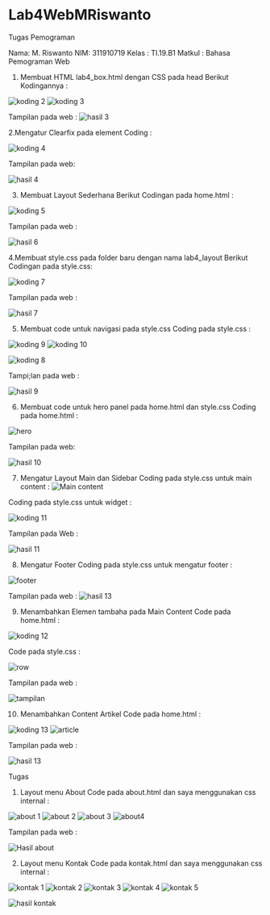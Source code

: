 # Lab4WebMRiswanto
Tugas Pemograman


Nama: M. Riswanto
NIM: 311910719
Kelas : TI.19.B1
Matkul : Bahasa Pemograman Web

1. Membuat HTML lab4_box.html dengan CSS pada head
Berikut Kodingannya :

![koding 2](https://user-images.githubusercontent.com/81561687/115165486-4c650100-a0d8-11eb-9c91-f3ae12d69b45.PNG)
![koding 3](https://user-images.githubusercontent.com/81561687/115165489-4e2ec480-a0d8-11eb-8b54-e435be858472.PNG)

Tampilan pada web :
![hasil 3](https://user-images.githubusercontent.com/81561687/115165434-19227200-a0d8-11eb-8382-8ff7395c4f5a.PNG)

2.Mengatur Clearfix pada element
Coding :

![koding 4](https://user-images.githubusercontent.com/81561687/115165492-4ff88800-a0d8-11eb-8d86-37cdceb2af25.PNG)

Tampilan pada web:

![hasil 4](https://user-images.githubusercontent.com/81561687/115165436-1a539f00-a0d8-11eb-95fd-c15617c727c8.PNG)

3. Membuat Layout Sederhana
Berikut Codingan pada home.html :

![koding 5](https://user-images.githubusercontent.com/81561687/115165495-51c24b80-a0d8-11eb-8701-4e221ff33802.PNG)

Tampilan pada web :

![hasil 6](https://user-images.githubusercontent.com/81561687/115165442-1d4e8f80-a0d8-11eb-9f4c-f5f6d2be23a7.PNG)

4.Membuat style.css pada folder baru dengan nama lab4_layout
Berikut Codingan pada style.css:


![koding 7](https://user-images.githubusercontent.com/81561687/115165501-5555d280-a0d8-11eb-92cd-e36d077a8fab.PNG)

Tampilan pada web :

![hasil 7](https://user-images.githubusercontent.com/81561687/115165445-1f185300-a0d8-11eb-8fca-725d83c4d7a8.PNG)

5. Membuat code untuk navigasi pada style.css
Coding pada style.css :


![koding 9](https://user-images.githubusercontent.com/81561687/115165506-58e95980-a0d8-11eb-88b8-ed2cd250faee.PNG)
![koding 10](https://user-images.githubusercontent.com/81561687/115165508-5b4bb380-a0d8-11eb-80f0-86d4db8146da.PNG)

![koding 8](https://user-images.githubusercontent.com/81561687/115165504-571f9600-a0d8-11eb-9eda-47e42dd77ced.PNG)

Tampi;lan pada web :

![hasil 9](https://user-images.githubusercontent.com/81561687/115165448-23dd0700-a0d8-11eb-9242-50c28669196f.PNG)

6.  Membuat code untuk hero panel pada home.html dan style.css
Coding pada home.html :

![hero](https://user-images.githubusercontent.com/81561687/115167846-1bd69480-a0e3-11eb-96fc-0da72f35d974.PNG)

Tampilan pada web:

![hasil 10](https://user-images.githubusercontent.com/81561687/115165451-250e3400-a0d8-11eb-81e5-2b3036475dce.PNG)

7.  Mengatur Layout Main dan Sidebar
Coding pada style.css untuk main content :
![Main content](https://user-images.githubusercontent.com/81561687/115168185-3f4e0f00-a0e4-11eb-9957-d33f193d76ee.PNG)

Coding pada style.css untuk widget :

![koding 11](https://user-images.githubusercontent.com/81561687/115165510-5e46a400-a0d8-11eb-8a14-575618588680.PNG)

Tampilan pada Web :

![hasil 11](https://user-images.githubusercontent.com/81561687/115165453-27708e00-a0d8-11eb-88e1-f88e342f1e9b.PNG)

8. Mengatur Footer
Coding pada style.css untuk mengatur footer :

![footer](https://user-images.githubusercontent.com/81561687/115169522-6f97ac80-a0e8-11eb-80c1-b862fb3a6454.PNG)

Tampilan pada web :
![hasil 13](https://user-images.githubusercontent.com/81561687/115165455-293a5180-a0d8-11eb-8516-4a76a71b07b8.PNG)

9. Menambahkan Elemen tambaha pada Main Content
Code pada home.html :

![koding 12](https://user-images.githubusercontent.com/81561687/115165511-5f77d100-a0d8-11eb-9357-4b9a269b3360.PNG)

Code pada style.css :

![row](https://user-images.githubusercontent.com/81561687/115169971-b5a14000-a0e9-11eb-9a70-91c1a2f496f8.PNG)

Tampilan pada web :

![tampilan](https://user-images.githubusercontent.com/81561687/115170183-3b24f000-a0ea-11eb-8ed3-cbad2714b7ae.PNG)

10.  Menambahkan Content Artikel
Code pada home.html :

![koding 13](https://user-images.githubusercontent.com/81561687/115165513-61da2b00-a0d8-11eb-8160-8309e719efe9.PNG)
![article](https://user-images.githubusercontent.com/81561687/115170645-49274080-a0eb-11eb-9ad8-75a9ebfb4ce1.PNG)

Tampilan pada web : 

![hasil 13](https://user-images.githubusercontent.com/81561687/115165455-293a5180-a0d8-11eb-8516-4a76a71b07b8.PNG)

Tugas
1. Layout menu About
Code pada about.html dan saya menggunakan css internal :

![about 1](https://user-images.githubusercontent.com/81561687/115171016-4547ee00-a0ec-11eb-8a17-fc7a7db9cde6.PNG)
![about 2](https://user-images.githubusercontent.com/81561687/115171019-47aa4800-a0ec-11eb-8551-c88f09fec71f.PNG)
![about 3](https://user-images.githubusercontent.com/81561687/115171022-4a0ca200-a0ec-11eb-8795-908e12609d1f.PNG)
![about4](https://user-images.githubusercontent.com/81561687/115171032-4ed15600-a0ec-11eb-88c8-e933ccc13a87.PNG)

Tampilan pada web :

![Hasil about](https://user-images.githubusercontent.com/81561687/115165458-2c354200-a0d8-11eb-94f0-ff19f3f4040e.PNG)

2. Layout menu Kontak
Code pada kontak.html dan saya menggunakan css internal :

![kontak 1](https://user-images.githubusercontent.com/81561687/115165518-656db200-a0d8-11eb-9dac-7745e3f2d013.PNG)
![kontak 2](https://user-images.githubusercontent.com/81561687/115165520-67d00c00-a0d8-11eb-8d7a-771525e92803.PNG)
![kontak 3](https://user-images.githubusercontent.com/81561687/115165522-6999cf80-a0d8-11eb-945e-d9c97eee4147.PNG)
![kontak 4](https://user-images.githubusercontent.com/81561687/115165523-6b639300-a0d8-11eb-923e-0e2871136b25.PNG)
![kontak 5](https://user-images.githubusercontent.com/81561687/115165526-6d2d5680-a0d8-11eb-8837-013e097184f9.PNG)

![hasil kontak](https://user-images.githubusercontent.com/81561687/115165461-30615f80-a0d8-11eb-829f-ec242faf2263.PNG)
